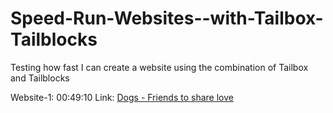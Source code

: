 # Speed-Run-Websites--with-Tailbox-Tailblocks
Testing how fast I can create a website using the combination of Tailbox and Tailblocks

Website-1: 00:49:10
Link: [Dogs - Friends to share love](https://www.Sanket-Mathur.github.io/Speed-Run-Websites--with-Tailbox-Tailblocks/Website-1)
